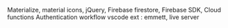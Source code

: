 Materialize, material icons, jQuery, Firebase firestore, Firebase SDK, Cloud functions
Authentication workflow
vscode ext : emmett, live server
